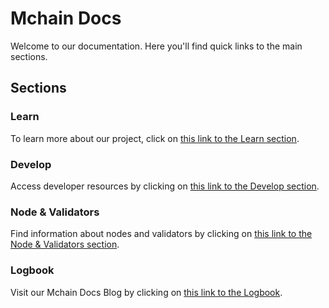 # Mchain Docs

Welcome to our documentation. Here you'll find quick links to the main sections.

## Sections

### Learn
To learn more about our project, click on [this link to the Learn section](/docs/learn).

### Develop
Access developer resources by clicking on [this link to the Develop section](/docs/develop).

### Node & Validators
Find information about nodes and validators by clicking on [this link to the Node & Validators section](/docs/validate).

### Logbook
Visit our Mchain Docs Blog by clicking on [this link to the Logbook](/logbook).
